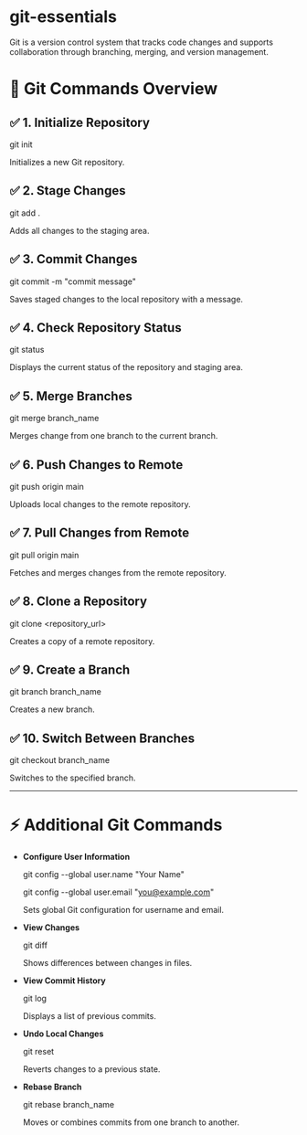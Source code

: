 # git-essentials

Git is a version control system that tracks code changes and supports collaboration through branching, merging, and version management.

# 🚀 Git Commands Overview

## ✅ 1. Initialize Repository

git init

Initializes a new Git repository.

## ✅ 2. Stage Changes

git add .

Adds all changes to the staging area.

## ✅ 3. Commit Changes

git commit -m "commit message"

Saves staged changes to the local repository with a message.

## ✅ 4. Check Repository Status

git status

Displays the current status of the repository and staging area.

## ✅ 5. Merge Branches

git merge branch_name

Merges change from one branch to the current branch.

## ✅ 6. Push Changes to Remote

git push origin main

Uploads local changes to the remote repository.

## ✅ 7. Pull Changes from Remote

git pull origin main

Fetches and merges changes from the remote repository.

## ✅ 8. Clone a Repository

git clone <repository_url>

Creates a copy of a remote repository.

## ✅ 9. Create a Branch

git branch branch_name

Creates a new branch.

## ✅ 10. Switch Between Branches

git checkout branch_name

Switches to the specified branch.

---

# ⚡ Additional Git Commands

- **Configure User Information**

  git config --global user.name "Your Name"
  
  git config --global user.email "you@example.com"
  
  Sets global Git configuration for username and email.

- **View Changes**
  
  git diff
  
  Shows differences between changes in files.

- **View Commit History**
  
  git log
  
  Displays a list of previous commits.

- **Undo Local Changes**
  
  git reset
  
  Reverts changes to a previous state.

- **Rebase Branch**
  
  git rebase branch_name
  
  Moves or combines commits from one branch to another.
